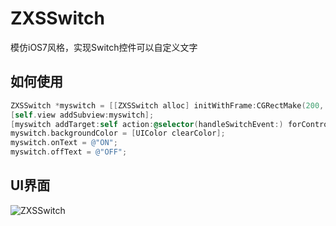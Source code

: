 # ZXSSwitch
模仿iOS7风格，实现Switch控件可以自定义文字

如何使用
--------

```Objective-C
ZXSSwitch *myswitch = [[ZXSSwitch alloc] initWithFrame:CGRectMake(200, 200, 80, 31)];
[self.view addSubview:myswitch];
[myswitch addTarget:self action:@selector(handleSwitchEvent:) forControlEvents:UIControlEventValueChanged];
myswitch.backgroundColor = [UIColor clearColor];
myswitch.onText = @"ON";
myswitch.offText = @"OFF";
```

UI界面
--------
![ZXSSwitch](ZXSSwitch/Snip20180425_2.png)
